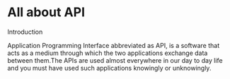 # All about API
Introduction

Application Programming Interface abbreviated as API, is a software that acts as a medium through which the two applications exchange data between them.The APIs are used almost everywhere in our day to day life and you must have used such applications knowingly or unknowingly. 
